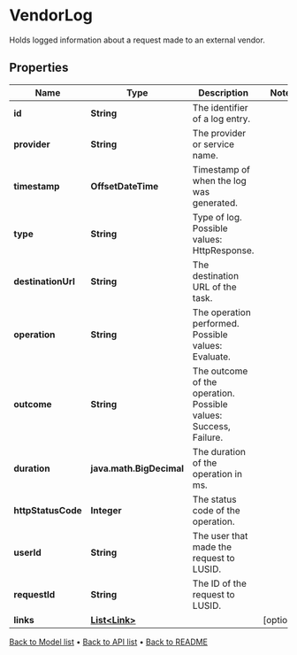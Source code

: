 

# VendorLog

Holds logged information about a request made to an external vendor.

## Properties

| Name | Type | Description | Notes |
|------------ | ------------- | ------------- | -------------|
|**id** | **String** | The identifier of a log entry. |  |
|**provider** | **String** | The provider or service name. |  |
|**timestamp** | **OffsetDateTime** | Timestamp of when the log was generated. |  |
|**type** | **String** | Type of log. Possible values: HttpResponse. |  |
|**destinationUrl** | **String** | The destination URL of the task. |  |
|**operation** | **String** | The operation performed. Possible values: Evaluate. |  |
|**outcome** | **String** | The outcome of the operation. Possible values: Success, Failure. |  |
|**duration** | **java.math.BigDecimal** | The duration of the operation in ms. |  |
|**httpStatusCode** | **Integer** | The status code of the operation. |  |
|**userId** | **String** | The user that made the request to LUSID. |  |
|**requestId** | **String** | The ID of the request to LUSID. |  |
|**links** | [**List&lt;Link&gt;**](Link.md) |  |  [optional] |



[Back to Model list](../README.md#documentation-for-models) &#8226; [Back to API list](../README.md#documentation-for-api-endpoints) &#8226; [Back to README](../README.md)



